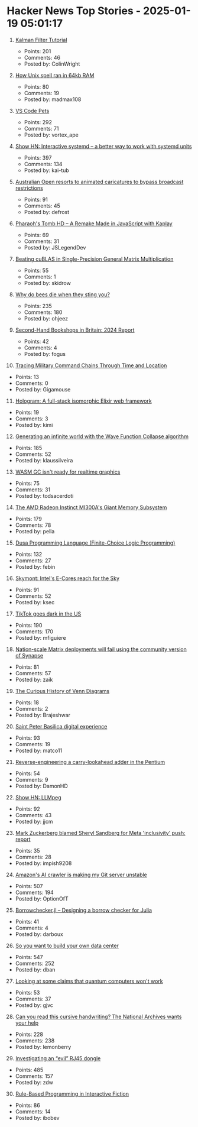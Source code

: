 # Hacker News Top Stories - 2025-01-19 05:01:17

1. [Kalman Filter Tutorial](https://www.kalmanfilter.net/default.aspx)
   - Points: 201
   - Comments: 46
   - Posted by: ColinWright

2. [How Unix spell ran in 64kb RAM](https://blog.codingconfessions.com/p/how-unix-spell-ran-in-64kb-ram)
   - Points: 80
   - Comments: 19
   - Posted by: madmax108

3. [VS Code Pets](https://github.com/tonybaloney/vscode-pets)
   - Points: 292
   - Comments: 71
   - Posted by: vortex_ape

4. [Show HN: Interactive systemd – a better way to work with systemd units](https://isd-project.github.io/isd/)
   - Points: 397
   - Comments: 134
   - Posted by: kai-tub

5. [Australian Open resorts to animated caricatures to bypass broadcast restrictions](https://www.crikey.com.au/2025/01/16/australian-open-animated-cartoon-caricatures-broadcast-restrictions/)
   - Points: 91
   - Comments: 45
   - Posted by: defrost

6. [Pharaoh's Tomb HD – A Remake Made in JavaScript with Kaplay](https://pt-hd.iocaihost.me/)
   - Points: 69
   - Comments: 31
   - Posted by: JSLegendDev

7. [Beating cuBLAS in Single-Precision General Matrix Multiplication](https://salykova.github.io/sgemm-gpu)
   - Points: 55
   - Comments: 1
   - Posted by: skidrow

8. [Why do bees die when they sting you?](https://www.subanima.org/bees/)
   - Points: 235
   - Comments: 180
   - Posted by: ohjeez

9. [Second-Hand Bookshops in Britain: 2024 Report](http://wormwoodiana.blogspot.com/2024/12/second-hand-bookshops-in-britain-2024.html)
   - Points: 42
   - Comments: 4
   - Posted by: fogus

10. [Tracing Military Command Chains Through Time and Location](https://www.dot.studio/en/notes/case-study-under-whose-command/)
   - Points: 13
   - Comments: 0
   - Posted by: Gigamouse

11. [Hologram: A full-stack isomorphic Elixir web framework](https://hologram.page/)
   - Points: 19
   - Comments: 3
   - Posted by: kimi

12. [Generating an infinite world with the Wave Function Collapse algorithm](https://marian42.de/article/infinite-wfc/)
   - Points: 185
   - Comments: 52
   - Posted by: klaussilveira

13. [WASM GC isn't ready for realtime graphics](https://dthompson.us/posts/wasm-gc-isnt-ready-for-realtime-graphics.html)
   - Points: 75
   - Comments: 31
   - Posted by: todsacerdoti

14. [The AMD Radeon Instinct MI300A's Giant Memory Subsystem](https://chipsandcheese.com/p/inside-the-amd-radeon-instinct-mi300as)
   - Points: 179
   - Comments: 78
   - Posted by: pella

15. [Dusa Programming Language (Finite-Choice Logic Programming)](https://dusa.rocks/docs/)
   - Points: 132
   - Comments: 27
   - Posted by: febin

16. [Skymont: Intel's E-Cores reach for the Sky](https://chipsandcheese.com/p/skymont-intels-e-cores-reach-for-the-sky)
   - Points: 91
   - Comments: 52
   - Posted by: ksec

17. [TikTok goes dark in the US](https://techcrunch.com/2025/01/18/tiktok-goes-dark-in-the-u-s/)
   - Points: 190
   - Comments: 170
   - Posted by: mfiguiere

18. [Nation-scale Matrix deployments will fail using the community version of Synapse](https://mastodon.matrix.org/@element/113842786942364269)
   - Points: 81
   - Comments: 57
   - Posted by: zaik

19. [The Curious History of Venn Diagrams](https://www.scientificamerican.com/article/venn-diagrams-history-and-popularity-outside-of-math-explained/)
   - Points: 18
   - Comments: 2
   - Posted by: Brajeshwar

20. [Saint Peter Basilica digital experience](https://virtual.basilicasanpietro.va/en)
   - Points: 93
   - Comments: 19
   - Posted by: matco11

21. [Reverse-engineering a carry-lookahead adder in the Pentium](https://www.righto.com/2025/01/pentium-carry-lookahead-reverse-engineered.html)
   - Points: 54
   - Comments: 9
   - Posted by: DamonHD

22. [Show HN: LLMpeg](https://github.com/jjcm/llmpeg)
   - Points: 92
   - Comments: 43
   - Posted by: jjcm

23. [Mark Zuckerberg blamed Sheryl Sandberg for Meta 'inclusivity' push: report](https://www.msn.com/en-us/money/executive-leadership-and-management/mark-zuckerberg-blamed-sheryl-sandberg-for-meta-inclusivity-push-report/ar-AA1xolsJ)
   - Points: 35
   - Comments: 28
   - Posted by: impish9208

24. [Amazon's AI crawler is making my Git server unstable](https://xeiaso.net/notes/2025/amazon-crawler/)
   - Points: 507
   - Comments: 194
   - Posted by: OptionOfT

25. [Borrowchecker.jl – Designing a borrow checker for Julia](https://github.com/MilesCranmer/BorrowChecker.jl)
   - Points: 41
   - Comments: 4
   - Posted by: darboux

26. [So you want to build your own data center](https://blog.railway.com/p/data-center-build-part-one)
   - Points: 547
   - Comments: 252
   - Posted by: dban

27. [Looking at some claims that quantum computers won't work](https://blog.cr.yp.to/20250118-flight.html)
   - Points: 53
   - Comments: 37
   - Posted by: gjvc

28. [Can you read this cursive handwriting? The National Archives wants your help](https://www.smithsonianmag.com/smart-news/can-you-read-this-cursive-handwriting-the-national-archives-wants-your-help-180985833/)
   - Points: 228
   - Comments: 238
   - Posted by: lemonberry

29. [Investigating an “evil” RJ45 dongle](https://lcamtuf.substack.com/p/investigating-an-evil-rj45-dongle)
   - Points: 485
   - Comments: 157
   - Posted by: zdw

30. [Rule-Based Programming in Interactive Fiction](https://eblong.com/zarf/essays/rule-based-if/index.html)
   - Points: 86
   - Comments: 14
   - Posted by: ibobev

